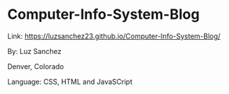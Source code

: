 # Computer-Info-System-Blog

Link: https://luzsanchez23.github.io/Computer-Info-System-Blog/

By: Luz Sanchez

Denver, Colorado

Language: CSS, HTML and JavaSCript